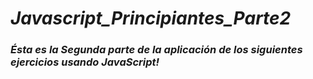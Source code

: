 # **_Javascript_Principiantes_Parte2_**

### **_Ésta es la Segunda parte de la aplicación de los siguientes ejercicios usando JavaScript!_**
